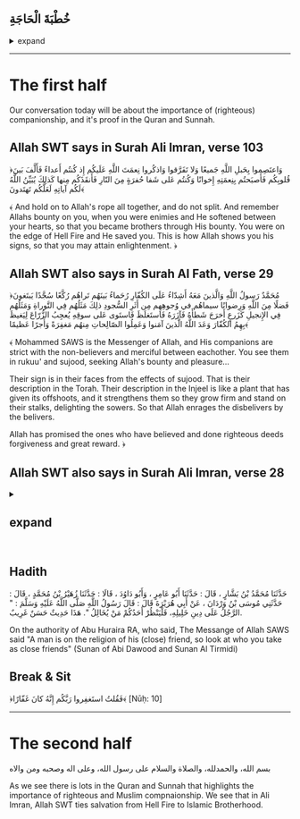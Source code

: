 ## خُطْبَةَ الْحَاجَةِ

<details>
  <summary> expand </summary>

  إِنَّ الْحَمْدَ لِلَّهِ - نَحْمَدُهُ وَنَسْتَعِينُهُ وَنَسْتَغْفِرُهُ، وَنَعُوذُ بِاللَّهِ مِنْ شُرُورِ أَنْفُسِنَا، مَنْ يَهْدِهِ اللَّهُ فَلَا مُضِلَّ لَهُ، وَمَنْ يُضْلِلْ فَلَا هَادِيَ لَهُ، أَشْهَدُ أَنْ لَا إِلَهَ إِلَّا اللَّهُ، وَأَشْهَدُ أَنَّ مُحَمَّدًا عَبْدُهُ وَرَسُولُهُ ". ثُمَّ يَقْرَأُ ثَلَاثَ آيَاتٍ :  { يَا أَيُّهَا الَّذِينَ آمَنُوا اتَّقُوا اللَّهَ حَقَّ تُقَاتِهِ وَلَا تَمُوتُنَّ إِلَّا وَأَنتُم مُّسْلِمُونَ } ،  { يَا أَيُّهَا النَّاسُ اتَّقُوا رَبَّكُمُ الَّذِي خَلَقَكُم مِّن نَّفْسٍ وَاحِدَةٍ وَخَلَقَ مِنْهَا زَوْجَهَا وَبَثَّ مِنْهُمَا رِجَالًا كَثِيرًا وَنِسَاءً وَاتَّقُوا اللَّهَ الَّذِي تَسَاءَلُونَ بِهِ وَالْأَرْحَامَ إِنَّ اللَّهَ كَانَ عَلَيْكُمْ رَقِيبًا } ،  { يَا أَيُّهَا الَّذِينَ آمَنُوا اتَّقُوا اللَّهَ وَقُولُوا قَوْلًا سَدِيدًا }   { يُصْلِحْ لَكُمْ أَعْمَالَكُمْ وَيَغْفِرْ لَكُمْ ذُنُوبَكُمْ وَمَن يُطِعِ اللَّهَ وَرَسُولَهُ فَقَدْ فَازَ فَوْزًا عَظِيمًا }
</details>

<hr>

# The first half

Our conversation today will be about the importance of (righteous) companionship, and it's proof in
the Quran and Sunnah.

## Allah SWT says in Surah Ali Imran, verse 103

﴿وَاعتَصِموا بِحَبلِ اللَّهِ جَميعًا وَلا تَفَرَّقوا وَاذكُروا نِعمَتَ اللَّهِ عَلَيكُم إِذ كُنتُم أَعداءً فَأَلَّفَ بَينَ قُلوبِكُم فَأَصبَحتُم بِنِعمَتِهِ إِخوانًا وَكُنتُم عَلى شَفا حُفرَةٍ مِنَ النّارِ فَأَنقَذَكُم مِنها كَذلِكَ يُبَيِّنُ اللَّهُ لَكُم آياتِهِ لَعَلَّكُم تَهتَدونَ﴾

﴾ And hold on to Allah's rope all together, and do not split. And remember Allahs bounty on you, when you were enimies and He softened between your hearts, so that you became brothers through His bounty. You were on the edge of Hell Fire and He saved you. This is how Allah shows you his signs, so that you may attain enlightenment. ﴿

## Allah SWT also says in Surah Al Fath, verse 29

﴿مُحَمَّدٌ رَسولُ اللَّهِ وَالَّذينَ مَعَهُ أَشِدّاءُ عَلَى الكُفّارِ رُحَماءُ بَينَهُم تَراهُم رُكَّعًا سُجَّدًا يَبتَغونَ فَضلًا مِنَ اللَّهِ وَرِضوانًا سيماهُم في وُجوهِهِم مِن أَثَرِ السُّجودِ ذلِكَ مَثَلُهُم فِي التَّوراةِ وَمَثَلُهُم فِي الإِنجيلِ كَزَرعٍ أَخرَجَ شَطأَهُ فَآزَرَهُ فَاستَغلَظَ فَاستَوى عَلى سوقِهِ يُعجِبُ الزُّرّاعَ لِيَغيظَ بِهِمُ الكُفّارَ وَعَدَ اللَّهُ الَّذينَ آمَنوا وَعَمِلُوا الصّالِحاتِ مِنهُم مَغفِرَةً وَأَجرًا عَظيمًا﴾

﴾ Mohammed SAWS is the Messenger of Allah, and His companions are strict with the non-believers and merciful between eachother. You see them in rukuu' and sujood, seeking Allah's bounty and pleasure...

Their sign is in their faces from the effects of sujood. That is their description in the Torah. Their description in the Injeel is like a plant that has given its offshoots, and it strengthens them so they grow firm and stand on their stalks, delighting the sowers. So that Allah enrages the disbelivers by the belivers.

Allah has promised the ones who have believed and done righteous deeds forgiveness and great reward. ﴿

## Allah SWT also says in Surah Ali Imran, verse 28

<details>
  <summary> <h2> expand </h2> </summary>

  We will not translate this

  ﴿لا يَتَّخِذِ المُؤمِنونَ الكافِرينَ أَولِياءَ مِن دونِ المُؤمِنينَ وَمَن يَفعَل ذلِكَ فَلَيسَ مِنَ اللَّهِ في شَيءٍ إِلّا أَن تَتَّقوا مِنهُم تُقاةً وَيُحَذِّرُكُمُ اللَّهُ نَفسَهُ وَإِلَى اللَّهِ المَصيرُ﴾
</details>
<br>

## Hadith

حَدَّثَنَا  مُحَمَّدُ بْنُ بَشَّارٍ ، قَالَ : حَدَّثَنَا  أَبُو عَامِرٍ ،  وَأَبُو دَاوُدَ ، قَالَا : حَدَّثَنَا  زُهَيْرُ بْنُ مُحَمَّدٍ ، قَالَ : حَدَّثَنِي  مُوسَى بْنُ وَرْدَانَ ، عَنْ  أَبِي هُرَيْرَةَ  قَالَ : قَالَ رَسُولُ اللَّهِ صَلَّى اللَّهُ عَلَيْهِ وَسَلَّمَ : " الرَّجُلُ عَلَى دِينِ خَلِيلِهِ، فَلْيَنْظُرْ أَحَدُكُمْ مَنْ يُخَالِلُ ".
 هَذَا حَدِيثٌ حَسَنٌ غَرِيبٌ.

On the authority of Abu Huraira RA, who said, The Messange of Allah SAWS said "A man is on the religion of his (close) friend, so look at who you take as close friends" (Sunan of Abi Dawood and Sunan Al Tirmidi)

## Break & Sit

﴿فَقُلتُ استَغفِروا رَبَّكُم إِنَّهُ كانَ غَفّارًا﴾ [Nūḥ: 10]

<hr>

# The second half

بسم الله، والحمدلله، والصلاة والسلام على رسول الله، وعلى اله وصحبه ومن والاه

As we see there is lots in the Quran and Sunnah that highlights the importance of righteous and Muslim compnaionship. We see that in Ali Imran, Allah SWT ties salvation from Hell Fire to Islamic Brotherhood.
